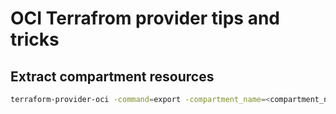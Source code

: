 # OCI Terrafrom provider tips and tricks

## Extract compartment resources

```bash
terraform-provider-oci -command=export -compartment_name=<compartment_name> -output_path=./
```

